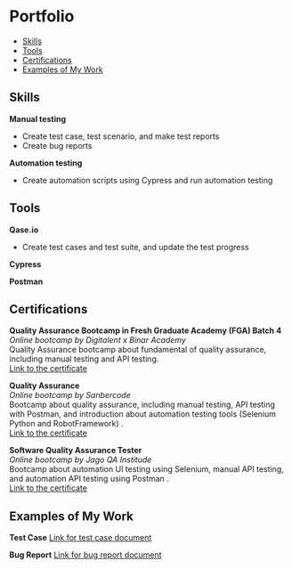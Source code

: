 # Portfolio
- [Skills](#skills)
- [Tools](#tools)
- [Certifications](#certifications)
- [Examples of My Work](#examples-of-my-work)

## Skills

__Manual testing__
  * Create test case, test scenario, and make test reports
  * Create bug reports

__Automation testing__
  * Create automation scripts using Cypress and run automation testing

## Tools

__Qase.io__
  * Create test cases and test suite, and update the test progress
  
__Cypress__

__Postman__

## Certifications

__Quality Assurance Bootcamp in Fresh Graduate Academy (FGA) Batch 4__  
*Online bootcamp by Digitalent x Binar Academy*  
Quality Assurance bootcamp about fundamental of quality assurance, including manual testing and API testing.   
[Link to the certificate](https://drive.google.com/file/d/1_4P9I4H_l-8WgFRGlIPWmi5tpzXYva3w/view?usp=share_link)

__Quality Assurance__  
*Online bootcamp by Sanbercode*  
Bootcamp about quality assurance, including manual testing, API testing with Postman, and introduction about automation testing tools (Selenium Python and RobotFramework)  .   
[Link to the certificate](https://drive.google.com/file/d/1S1ME413FJlNL-s5ax5yMIRbYEGVpSySw/view?usp=share_link)

__Software Quality Assurance Tester__  
*Online bootcamp by Jago QA Institude*  
Bootcamp about automation UI testing using Selenium, manual API testing, and automation API testing using Postman .   
[Link to the certificate](https://drive.google.com/drive/folders/12pNHHx1kVi43UhtcfPfJhb3u5V2ZYnXJ?usp=share_link)

## Examples of My Work
__Test Case__
[Link for test case document](https://docs.google.com/spreadsheets/d/1ELczcsqpujvpZkXTb3EoDtvJg0XxstCw/edit?usp=share_link&ouid=103318968433682744563&rtpof=true&sd=true)

__Bug Report__
[Link for bug report document](https://docs.google.com/document/d/1VTZvPi3y2iHbRCd1225vhL0GkiXFqia6JCtD4qruEcc/edit?usp=share_link)





  

